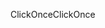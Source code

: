 <span data-ttu-id="7feff-101">ClickOnce</span><span class="sxs-lookup"><span data-stu-id="7feff-101">ClickOnce</span></span>